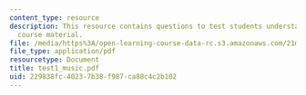 ```yaml
---
content_type: resource
description: This resource contains questions to test students understanding on the
  course material.
file: /media/https%3A/open-learning-course-data-rc.s3.amazonaws.com/21m-302-harmony-and-counterpoint-ii-spring-2005/229838fc40237b38f987ca88c4c2b102_test1_music.pdf
file_type: application/pdf
resourcetype: Document
title: test1_music.pdf
uid: 229838fc-4023-7b38-f987-ca88c4c2b102
---
```

